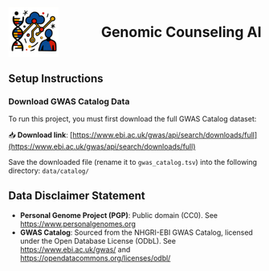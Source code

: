 <h1 style="display: flex; align-items: center; justify-content: space-between;">
  <img src="img/logo.png" alt="Genomic Counseling AI AILogo" style="height: 100px;">
  <span>Genomic Counseling AI</span>
</h1>

## Setup Instructions

### Download GWAS Catalog Data

To run this project, you must first download the full GWAS Catalog dataset:

📥 **Download link**: [https://www.ebi.ac.uk/gwas/api/search/downloads/full](https://www.ebi.ac.uk/gwas/api/search/downloads/full)

Save the downloaded file (rename it to `gwas_catalog.tsv`) into the following directory: `data/catalog/`

## Data Disclaimer Statement

- **Personal Genome Project (PGP)**: Public domain (CC0). See https://www.personalgenomes.org
- **GWAS Catalog**: Sourced from the NHGRI-EBI GWAS Catalog, licensed under the Open Database License (ODbL). See https://www.ebi.ac.uk/gwas/ and https://opendatacommons.org/licenses/odbl/
